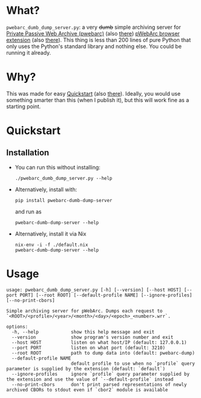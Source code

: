 # What?

`pwebarc_dumb_dump_server.py`: a very ~~dumb~~ simple archiving server for [Private Passive Web Archive (pwebarc)](https://github.com/Own-Data-Privateer/pwebarc/) (also [there](https://oxij.org/software/pwebarc/)) [pWebArc browser extension](https://github.com/Own-Data-Privateer/pwebarc/tree/master/extension/) (also [there](https://oxij.org/software/pwebarc/tree/master/extension/)).
This thing is less than 200 lines of pure Python that only uses the Python\'s standard library and nothing else.
You could be running it already.

# Why?

This was made for easy [Quickstart](https://github.com/Own-Data-Privateer/pwebarc/tree/master/README.md#quickstart) (also [there](https://oxij.org/software/pwebarc/tree/master/README.md#quickstart)).
Ideally, you would use something smarter than this (when I publish it), but this will work fine as a starting point.

# Quickstart

## Installation

- You can run this without installing:
  ``` {.bash}
  ./pwebarc_dumb_dump_server.py --help
  ```
- Alternatively, install with:
  ``` {.bash}
  pip install pwebarc-dumb-dump-server
  ```
  and run as
  ``` {.bash}
  pwebarc-dumb-dump-server --help
  ```
- Alternatively, install it via Nix
  ``` {.bash}
  nix-env -i -f ./default.nix
  pwebarc-dumb-dump-server --help
  ```

# Usage

```
usage: pwebarc_dumb_dump_server.py [-h] [--version] [--host HOST] [--port PORT] [--root ROOT] [--default-profile NAME] [--ignore-profiles] [--no-print-cbors]

Simple archiving server for pWebArc. Dumps each request to `<ROOT>/<profile>/<year>/<month>/<day>/<epoch>_<number>.wrr`.

options:
  -h, --help            show this help message and exit
  --version             show program's version number and exit
  --host HOST           listen on what host/IP (default: 127.0.0.1)
  --port PORT           listen on what port (default: 3210)
  --root ROOT           path to dump data into (default: pwebarc-dump)
  --default-profile NAME
                        default profile to use when no `profile` query parameter is supplied by the extension (default: `default`)
  --ignore-profiles     ignore `profile` query parameter supplied by the extension and use the value of `--default-profile` instead
  --no-print-cbors      don't print parsed representations of newly archived CBORs to stdout even if `cbor2` module is available

```
